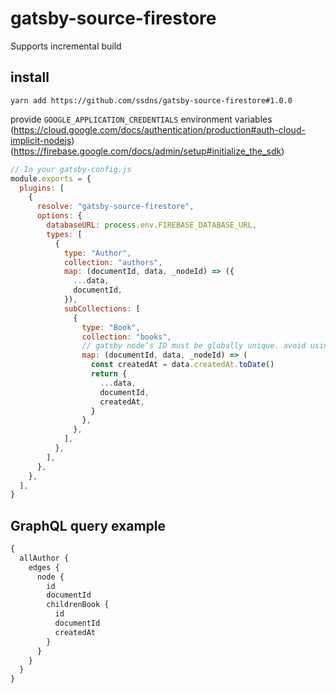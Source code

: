 # gatsby-source-firestore
Supports incremental build

## install
```
yarn add https://github.com/ssdns/gatsby-source-firestore#1.0.0
```

provide ```GOOGLE_APPLICATION_CREDENTIALS``` environment variables
(https://cloud.google.com/docs/authentication/production#auth-cloud-implicit-nodejs)
(https://firebase.google.com/docs/admin/setup#initialize_the_sdk)


```javascript
// In your gatsby-config.js
module.exports = {
  plugins: [
    {
      resolve: "gatsby-source-firestore",
      options: {
        databaseURL: process.env.FIREBASE_DATABASE_URL,
        types: [
          {
            type: "Author",
            collection: "authors",
            map: (documentId, data, _nodeId) => ({
              ...data,
              documentId,
            }),
            subCollections: [
              {
                type: "Book",
                collection: "books",
                // gatsby node’s ID must be globally unique. avoid using firestore documentId as id
                map: (documentId, data, _nodeId) => (
                  const createdAt = data.createdAt.toDate()
                  return {
                    ...data,
                    documentId,
                    createdAt,
                  }
                },
              },
            ],
          },
        ],
      },
    },
  ],
}
```

## GraphQL query example
```graphql
{
  allAuthor {
    edges {
      node {
        id
        documentId
        childrenBook {
          id
          documentId
          createdAt
        }
      }
    }
  }
}
```
